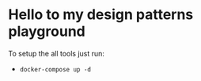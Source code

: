 # Hello to my design patterns playground

To setup the all tools just run:
* `docker-compose up -d`

